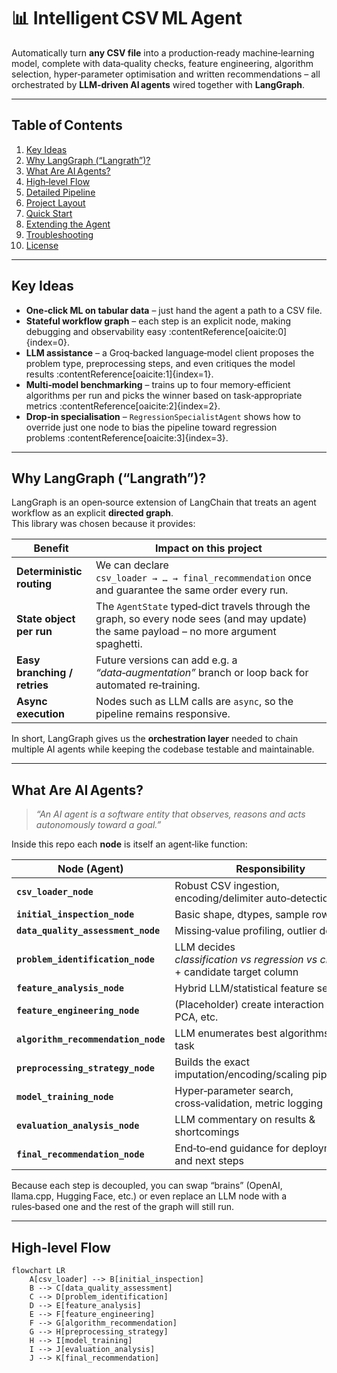 # 📊 Intelligent CSV ML Agent

Automatically turn **any CSV file** into a production‑ready machine‑learning model, complete with data‑quality checks, feature engineering, algorithm selection, hyper‑parameter optimisation and written recommendations – all orchestrated by **LLM‑driven AI agents** wired together with **LangGraph**.

---

## Table of Contents
1. [Key Ideas](#key-ideas)
2. [Why LangGraph (“Langrath”)?](#why-langgraph-langrath)
3. [What Are AI Agents?](#what-are-ai-agents)
4. [High‑level Flow](#high-level-flow)
5. [Detailed Pipeline](#detailed-pipeline)
6. [Project Layout](#project-layout)
7. [Quick Start](#quick-start)
8. [Extending the Agent](#extending-the-agent)
9. [Troubleshooting](#troubleshooting)
10. [License](#license)

---

## Key Ideas
* **One‑click ML on tabular data** – just hand the agent a path to a CSV file.
* **Stateful workflow graph** – each step is an explicit node, making debugging and observability easy :contentReference[oaicite:0]{index=0}.
* **LLM assistance** – a Groq‑backed language‑model client proposes the problem type, preprocessing steps, and even critiques the model results :contentReference[oaicite:1]{index=1}.
* **Multi‑model benchmarking** – trains up to four memory‑efficient algorithms per run and picks the winner based on task‑appropriate metrics :contentReference[oaicite:2]{index=2}.
* **Drop‑in specialisation** – `RegressionSpecialistAgent` shows how to override just one node to bias the pipeline toward regression problems :contentReference[oaicite:3]{index=3}.

---

## Why LangGraph (“Langrath”)?
LangGraph is an open‑source extension of LangChain that treats an agent workflow as an explicit **directed graph**.  
This library was chosen because it provides:

| Benefit | Impact on this project |
|---------|-----------------------|
| **Deterministic routing** | We can declare `csv_loader → … → final_recommendation` once and guarantee the same order every run. |
| **State object per run** | The `AgentState` typed‑dict travels through the graph, so every node sees (and may update) the same payload – no more argument spaghetti. |
| **Easy branching / retries** | Future versions can add e.g. a *“data‑augmentation”* branch or loop back for automated re‑training. |
| **Async execution** | Nodes such as LLM calls are `async`, so the pipeline remains responsive. |

In short, LangGraph gives us the **orchestration layer** needed to chain multiple AI agents while keeping the codebase testable and maintainable.

---

## What Are AI Agents?
> *“An AI agent is a software entity that observes, reasons and acts autonomously toward a goal.”*

Inside this repo each **node** is itself an agent‑like function:

| Node (Agent) | Responsibility |
|--------------|----------------|
| **`csv_loader_node`** | Robust CSV ingestion, encoding/delimiter auto‑detection |
| **`initial_inspection_node`** | Basic shape, dtypes, sample rows |
| **`data_quality_assessment_node`** | Missing‑value profiling, outlier detection |
| **`problem_identification_node`** | LLM decides *classification vs regression vs clustering* + candidate target column |
| **`feature_analysis_node`** | Hybrid LLM/statistical feature selection |
| **`feature_engineering_node`** | (Placeholder) create interaction terms, PCA, etc. |
| **`algorithm_recommendation_node`** | LLM enumerates best algorithms for the task |
| **`preprocessing_strategy_node`** | Builds the exact imputation/encoding/scaling pipeline |
| **`model_training_node`** | Hyper‑parameter search, cross‑validation, metric logging |
| **`evaluation_analysis_node`** | LLM commentary on results & shortcomings |
| **`final_recommendation_node`** | End‑to‑end guidance for deployment and next steps |

Because each step is decoupled, you can swap “brains” (OpenAI, llama.cpp, Hugging Face, etc.) or even replace an LLM node with a rules‑based one and the rest of the graph will still run.

---

## High‑level Flow

```mermaid
flowchart LR
    A[csv_loader] --> B[initial_inspection]
    B --> C[data_quality_assessment]
    C --> D[problem_identification]
    D --> E[feature_analysis]
    E --> F[feature_engineering]
    F --> G[algorithm_recommendation]
    G --> H[preprocessing_strategy]
    H --> I[model_training]
    I --> J[evaluation_analysis]
    J --> K[final_recommendation]
